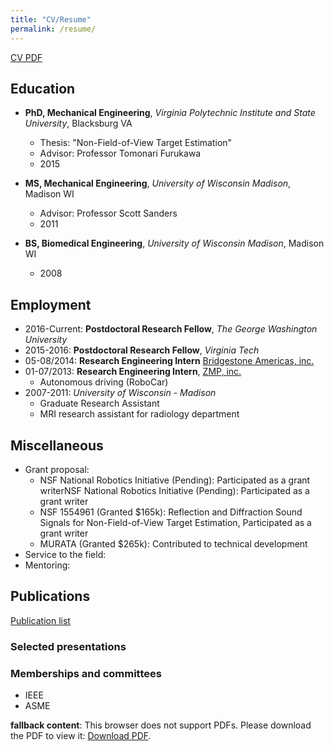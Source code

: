 ```yaml
---
title: "CV/Resume"
permalink: /resume/
---
```


<!-- {% include base_path %} -->

[CV PDF](https://github.com/ku-ya/cv/blob/master/CV_KuyaTakami.pdf)

## Education

- **PhD,   Mechanical Engineering**, *Virginia Polytechnic Institute and State University*, Blacksburg VA
    + Thesis: "Non-Field-of-View Target Estimation"
    + Advisor: Professor Tomonari Furukawa
    + 2015

- **MS,    Mechanical Engineering**, *University of Wisconsin Madison*, Madison WI
    + Advisor: Professor Scott Sanders
    + 2011
- **BS,    Biomedical Engineering**, *University of Wisconsin Madison*, Madison WI
    + 2008

## Employment

- 2016-Current: **Postdoctoral Research Fellow**, *The George Washington University*
- 2015-2016: **Postdoctoral Research Fellow**, *Virginia Tech*
- 05-08/2014: **Research Engineering Intern** [Bridgestone Americas, inc.](http://www.bridgestoneamericas.com/en/index.html)
- 01-07/2013: **Research Engineering Intern**, [ZMP, inc.](https://www.zmp.co.jp/?lang=en)
    - Autonomous driving (RoboCar)
- 2007-2011: *University of Wisconsin - Madison*
    - Graduate Research Assistant
    - MRI research assistant for radiology department

## Miscellaneous
- Grant proposal:
    - NSF National Robotics Initiative (Pending): Participated as a grant writerNSF National Robotics Initiative (Pending): Participated as a grant writer
    - NSF 1554961 (Granted \$165k): Reflection and Diffraction Sound Signals for Non-Field-of-View Target Estimation, Participated as a grant writer
    - MURATA (Granted \$265k): Contributed to technical development
- Service to the field:
- Mentoring:

## Publications

[Publication list](/publications/)

### Selected presentations

### Memberships and committees

- IEEE
- ASME

<object data="/assets/cv/CV_KuyaTakami.pdf#page=1" type="application/pdf" width="100%" height="70%">
   <p><b>fallback content</b>: This browser does not support PDFs. Please download the PDF to view it: <a href="/assets/cv/CV_KuyaTakami.pdf">Download PDF</a>.</p>
</object>
